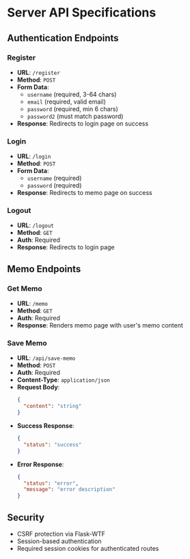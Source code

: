 
# Server API Specifications

## Authentication Endpoints

### Register
- **URL**: `/register`
- **Method**: `POST`
- **Form Data**:
  - `username` (required, 3-64 chars)
  - `email` (required, valid email)
  - `password` (required, min 6 chars)
  - `password2` (must match password)
- **Response**: Redirects to login page on success

### Login
- **URL**: `/login`
- **Method**: `POST`
- **Form Data**:
  - `username` (required)
  - `password` (required)
- **Response**: Redirects to memo page on success

### Logout
- **URL**: `/logout`
- **Method**: `GET`
- **Auth**: Required
- **Response**: Redirects to login page

## Memo Endpoints

### Get Memo
- **URL**: `/memo`
- **Method**: `GET`
- **Auth**: Required
- **Response**: Renders memo page with user's memo content

### Save Memo
- **URL**: `/api/save-memo`
- **Method**: `POST`
- **Auth**: Required
- **Content-Type**: `application/json`
- **Request Body**:
  ```json
  {
    "content": "string"
  }
  ```
- **Success Response**:
  ```json
  {
    "status": "success"
  }
  ```
- **Error Response**:
  ```json
  {
    "status": "error",
    "message": "error description"
  }
  ```

## Security
- CSRF protection via Flask-WTF
- Session-based authentication
- Required session cookies for authenticated routes
